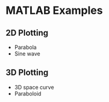 # MATLAB Examples

## 2D Plotting
- Parabola
- Sine wave

## 3D Plotting
- 3D space curve
- Paraboloid